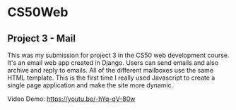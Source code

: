 # CS50Web

## Project 3 - Mail

This was my submission for project 3 in the CS50 web development course. It's an email web app created in Django. 
Users can send emails and also archive and reply to emails.
All of the different mailboxes use the same HTML template. This is the first time I really used Javascript to create 
a single page application and make the site more dynamic.

Video Demo:
https://youtu.be/-hYq-qV-80w
